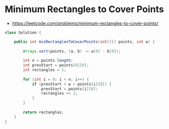 # Minimum Rectangles to Cover Points

- https://leetcode.com/problems/minimum-rectangles-to-cover-points/

```java
class Solution {

    public int minRectanglesToCoverPoints(int[][] points, int w) {
        
        Arrays.sort(points, (a, b) -> a[0] - b[0]);
        
        int n = points.length;
        int prevStart = points[0][0];
        int rectangles = 1;
        
        for (int i = 0; i < n; i++) {
            if (prevStart + w < points[i][0]) {
                prevStart = points[i][0];
                rectangles += 1;
            }
        }
        
        return rectangles;
    }
}
```
